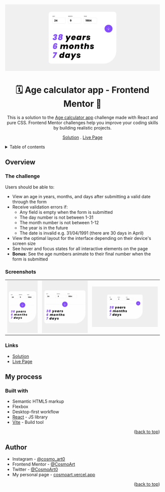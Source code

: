 <div id="top"></div>

<div align="center">

![Hero](./readme/hero.webp)

# 🗓️ Age calculator app - Frontend Mentor 📆

This is a solution to the [Age calculator app](https://www.frontendmentor.io/challenges/age-calculator-app-dF9DFFpj-Q) challenge made with React and pure CSS. Frontend Mentor challenges help you improve your coding skills by building realistic projects.

[Solution][solution-url] . [Live Page][live-page]

</div>

<details>
<summary>Table of contents</summary>

-   [Overview](#overview)
    -   [The challenge](#the-challenge)
    -   [Screenshots](#screenshots)
    -   [Links](#links)
-   [My process](#my-process)
    -   [Built with](#built-with)
-   [Author](#author)

</details>

## Overview

### The challenge

Users should be able to:

- View an age in years, months, and days after submitting a valid date through the form
- Receive validation errors if:
  - Any field is empty when the form is submitted
  - The day number is not between 1-31
  - The month number is not between 1-12
  - The year is in the future
  - The date is invalid e.g. 31/04/1991 (there are 30 days in April)
- View the optimal layout for the interface depending on their device's screen size
- See hover and focus states for all interactive elements on the page
- **Bonus**: See the age numbers animate to their final number when the form is submitted

### Screenshots

<table>
        <tr>
		    <td>
                <img src="./readme/mobile.webp" width="100%" title="Mobile solution"  />
            </td>
			<td>
                <img src="./readme/tablet.webp" width="100%" title="Tablet solution"/>
            </td>
            <td>
                <img src="./readme/desktop.webp" width="100%" title="Desktop solution"/>
            </td>
        </tr>
</table>

### Links

-   [Solution][solution-url]
-   [Live Page][live-page]

## My process

### Built with

-   Semantic HTML5 markup
-   Flexbox
-   Desktop-first workflow
-   [React](https://reactjs.org/) - JS library
-	 [Vite](https://vitejs.dev/) - Build tool

<p align="right">(<a href="#top">back to top</a>)</p>

## Author

-   Instagram - [@cosmo_art0](https://www.instagram.com/cosmo_art0/)
-   Frontend Mentor - [@CosmoArt](https://www.frontendmentor.io/profile/cosmoart)
-   Twitter - [@CosmoArt0](https://twitter.com/cosmoart0)
-   My personal page - [cosmoart.vercel.app](https://cosmoart.vercel.app)

<p align="right">(<a href="#top">back to top</a>)</p>

[live-page]: https://agescalculator.vercel.app
[solution-url]: https://github.com/cosmoart
